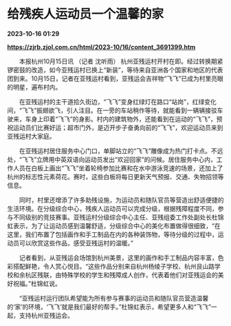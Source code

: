# 给残疾人运动员一个温馨的家

**2023-10-16 01:29**

**https://zjrb.zjol.com.cn/html/2023-10/16/content_3691399.htm**

　　本报杭州10月15日讯 （记者 沈听雨） 杭州亚残运村开村在即。经过转换期紧锣密鼓的改造，如今亚残运村已换上“新装”，等待来自亚洲各个国家和地区的代表团到来。10月15日，记者在亚残运村看到，亚残运会吉祥物“飞飞”已成为村里亮眼的明星，遍布村内。

　　在亚残运村的主干道拾久街边，“飞飞”变身红绿灯在路口“站岗”，红绿变化间，“飞飞”振翅欲飞，引人注目。在一旁的车站稍作等待，就能看到一辆辆接驳车驶来，车身上印着“飞飞”的身影。村内的建筑物外，还能看到在运动的“飞飞”，预祝运动员们比赛好运；超市门外，是迈开步子奋勇向前的“飞飞”，欢迎运动员来到亚残运村大家庭。

　　在亚残运村居住服务中心门口，单脚站立的“飞飞”雕像成为热门打卡点。不远处，“飞飞”立牌用中英双语向运动员发出“欢迎回家”的问候。居住服务中心内，工作人员在白板上画出“飞飞”坐着轮椅参加比赛和在水中游泳竞速的场景，还加上了杭州的标志性元素荷花。赛时，这些白板将每日更新天气预报、交通、失物招领等信息。

　　同时，村里还增添了许多助残设施，为运动员和随队官员等营造出舒适便捷的生活环境。在分级综合中心，残疾人运动员可以完成分级，根据残障程度不同，参与不同级别的竞技赛事。亚残运村分级综合中心主任、亚残组委工作处副处长杜锦虹表示，为了让运动员感到温馨舒适，分级综合中心的美化布置做得很细致，“在这里，我们布置了包括画作和手工制品在内的各种装饰物，等待分级的过程中，运动员可以欣赏这些作品，感受亚残运村的温暖。”

　　记者看到，从亚残运会场馆到杭州美景，这里的画作和手工制品内容丰富，色彩搭配鲜艳，令人赏心悦目。“这些作品分别来自杭州杨绫子学校、杭州艮山路学校和余杭区残联，由特殊学校的学生和残障成人创作，代表着他们对亚残运会的美好祝福。”杜锦虹说。

　　“亚残运村运行团队希望能为所有参与赛事的运动员和随队官员营造温馨的‘家’的环境，‘飞飞’就是我们最好的帮手。”杜锦虹表示，希望更多人和“飞飞”一起，支持杭州亚残运会。